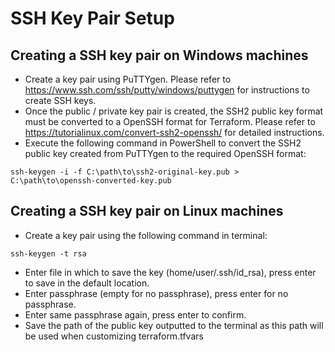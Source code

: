 # SSH Key Pair Setup

## Creating a SSH key pair on Windows machines
- Create a key pair using PuTTYgen. Please refer to https://www.ssh.com/ssh/putty/windows/puttygen for instructions to create SSH keys. 
- Once the public / private key pair is created, the SSH2 public key format must be converted to a OpenSSH format for Terraform. Please refer to https://tutorialinux.com/convert-ssh2-openssh/ for detailed instructions. 
- Execute the following command in PowerShell to convert the SSH2 public key created from PuTTYgen to the required OpenSSH format:

```ssh-keygen -i -f C:\path\to\ssh2-original-key.pub > C:\path\to\openssh-converted-key.pub```

## Creating a SSH key pair on Linux machines
- Create a key pair using the following command in terminal:

```ssh-keygen -t rsa```

- Enter file in which to save the key (home/user/.ssh/id_rsa), press enter to save in the default location.
- Enter passphrase (empty for no passphrase), press enter for no passphrase.
- Enter same passphrase again, press enter to confirm.
- Save the path of the public key outputted to the terminal as this path will be used when customizing terraform.tfvars
